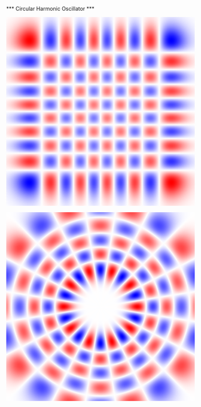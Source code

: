 *** Circular Harmonic Oscillator ***

![Checker board pattern](./chess_board_9_9.png "2D Cartesian product of Harmonic Oscillator eigenfunctions")

![Radial pattern](./spider_web_10_4.png "Radial Harmonic Oscillator eigenfunctions times a high circular harmonic")

